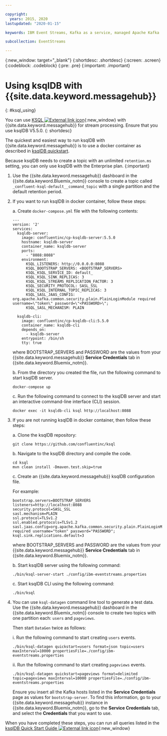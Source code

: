 ```yaml
---

copyright:
  years: 2015, 2020
lastupdated: "2020-01-15"

keywords: IBM Event Streams, Kafka as a service, managed Apache Kafka

subcollection: EventStreams

---
```


{:new_window: target="_blank"}
{:shortdesc: .shortdesc}
{:screen: .screen}
{:codeblock: .codeblock}
{:pre: .pre}
{:important: .important}

# Using ksqlDB with {{site.data.keyword.messagehub}}
{: #ksql_using}

You can use [KSQL ![External link icon](../../icons/launch-glyph.svg "External link icon")](https://github.com/confluentinc/ksql){:new_window} with {{site.data.keyword.messagehub}} for stream processing. Ensure that you use ksqlDB V5.5.0.
{: shortdesc}

The quickest and easiest way to run ksqlDB with {{site.data.keyword.messagehub}} is to use a docker container as described in [ksqlDB quickstart](https://ksqldb.io/quickstart.html). 

Because ksqlDB needs to create a topic with an unlimited `retention.ms` setting, you can only use ksqlDB with the Enterprise plan.
{:important}

1. Use the {{site.data.keyword.messagehub}} dashboard in the {{site.data.keyword.Bluemix_notm}} console to create a topic called <code>_confluent-ksql-default__command_topic</code> with a single partition and the default retention period.

2. If you want to run ksqlDB in docker container, follow these steps:
   
    a. Create <code>docker-compose.yml</code> file with the following contents:
    ```
    ---
    version: '2'
    services:
      ksqldb-server:
        image: confluentinc/cp-ksqldb-server:5.5.0
        hostname: ksqldb-server
        container_name: ksqldb-server
        ports:
          - "8088:8088"
        environment:
          KSQL_LISTENERS: http://0.0.0.0:8088
          KSQL_BOOTSTRAP_SERVERS: <BOOTSTRAP_SERVERS>
          KSQL_KSQL_SERVICE_ID: default_
          KSQL_KSQL_SINK_REPLICAS: 3
          KSQL_KSQL_STREAMS_REPLICATION_FACTOR: 3
          KSQL_SECURITY_PROTOCOL: SASL_SSL
          KSQL_KSQL_INTERNAL_TOPIC_REPLICAS: 3
          KSQL_SASL_JAAS_CONFIG: org.apache.kafka.common.security.plain.PlainLoginModule required username=\"token\" password=\"<PASSWORD>\";
          KSQL_SASL_MECHANISM: PLAIN

      ksqldb-cli:
        image: confluentinc/cp-ksqldb-cli:5.5.0
        container_name: ksqldb-cli
        depends_on:
          - ksqldb-server
        entrypoint: /bin/sh
        tty: true
    ```
    where BOOTSTRAP_SERVERS and PASSWORD are the values from your {{site.data.keyword.messagehub}} **Service Credentials** tab in {{site.data.keyword.Bluemix_notm}}.

    b. From the directory you created the file, run the following command to start ksqlDB server.
    ```
    docker-compose up
    ```

    c. Run the following command to connect to the ksqlDB server and start an interactive command-line interface (CLI) session. 
    ```
    docker exec -it ksqldb-cli ksql http://localhost:8088
    ```

3. If you are not running ksqlDB in docker container, then follow these steps:
 
    a. Clone the ksqlDB repository:
    ```
    git clone https://github.com/confluentinc/ksql
    ```

    b. Navigate to the ksqlDB directory and compile the code. 
    ```
    cd ksql
    mvn clean install -Dmaven.test.skip=true
    ```
    
    c. Create an {{site.data.keyword.messagehub}} ksqlDB configuration file.

    For example:
    ```
    bootstrap.servers=BOOTSTRAP_SERVERS
    listeners=http://localhost:8088
    security.protocol=SASL_SSL
    sasl.mechanism=PLAIN
    ssl.protocol=TLSv1.2
    ssl.enabled.protocols=TLSv1.2
    sasl.jaas.config=org.apache.kafka.common.security.plain.PlainLoginModule required username="token" password="PASSWORD";
    ksql.sink.replications.default=3
    ```
    where BOOTSTRAP_SERVERS and PASSWORD are the values from your {{site.data.keyword.messagehub}} **Service Credentials** tab in {{site.data.keyword.Bluemix_notm}}.

    b. Start ksqlDB server using the following command:
    ```
    ./bin/ksql-server-start ./config/ibm-eventstreams.properties
    ```
    
    c. Start ksqlDB CLI using the following command:
    ```
    ./bin/ksql
    ```

4. You can use <code>ksql-datagen</code> command line tool to generate a test data. Use the {{site.data.keyword.messagehub}} dashboard in the {{site.data.keyword.Bluemix_notm}} console to create two topics with one partition each: <code>users</code> and <code>pageviews</code>.

    Then start <code>DataGen</code> twice as follows:
    
    i. Run the following command to start creating <code>users</code> events.
    ```
    ./bin/ksql-datagen quickstart=users format=json topic=users maxInterval=10000 propertiesFile=./config/ibm-eventstreams.properties
    ```

    ii. Run the following command to start creating <code>pageviews</code> events.
    ```
    ./bin/ksql-datagen quickstart=pageviews format=delimited topic=pageviews maxInterval=10000 propertiesFile=./config/ibm-eventstreams.properties
    ```
	Ensure you insert all the Kafka hosts listed in the **Service Credentials** page as values for <code>bootstrap-server</code>. To find this information, go to your {{site.data.keyword.messagehub}} instance in {{site.data.keyword.Bluemix_notm}}, go to the **Service Credentials** tab, and select the **Credentials** that you want to use.

When you have completed these steps, you can run all queries listed in the [ksqlDB Quick Start Guide ![External link icon](../../icons/launch-glyph.svg "External link icon")](https://github.com/confluentinc/ksql/tree/0.1.x/docs/quickstart#create-a-stream-and-table){:new_window}